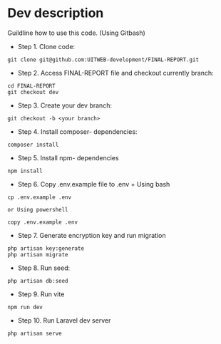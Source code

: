
# Dev description
Guildline how to use this code. (Using Gitbash)

- Step 1. Clone code:
```
git clone git@github.com:UITWEB-development/FINAL-REPORT.git
```
- Step 2. Access FINAL-REPORT file and checkout currently branch:
```
cd FINAL-REPORT
git checkout dev
```
- Step 3. Create your dev branch:
```
git checkout -b <your branch>
```
- Step 4. Install composer- dependencies:
```
composer install
```
- Step 5. Install npm- dependencies
```
npm install
```
- Step 6. Copy .env.example file to .env
      + Using bash
```
cp .env.example .env
```
    or Using powershell
```
copy .env.example .env 
```
- Step 7. Generate encryption key and run migration
```
php artisan key:generate
php artisan migrate
```
- Step 8. Run seed:
```
php artisan db:seed
```
- Step 9. Run vite 
```
npm run dev
```
- Step 10. Run Laravel dev server
```
php artisan serve
```



